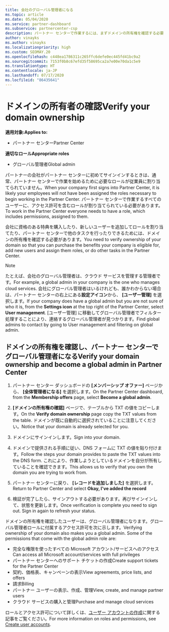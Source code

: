 ```yaml
---
title: 会社のグローバル管理者になる
ms.topic: article
ms.date: 05/04/2020
ms.service: partner-dashboard
ms.subservice: partnercenter-csp
description: パートナー センターで作業するには、まずドメインの所有権を確認する必要があります。 これを行う方法と、ユーザーを追加できるグローバル管理者になる方法について説明します。
author: vinayks
ms.author: vinayks
ms.localizationpriority: high
ms.custom: SEOMAY.20
ms.openlocfilehash: c448ea1786311c265ffc6defe0ec445fd41bc9a2
ms.sourcegitcommit: 7153f0b8c67efd35f58695ca2a7e00e70da1c5e9
ms.translationtype: HT
ms.contentlocale: ja-JP
ms.lasthandoff: 07/17/2020
ms.locfileid: "86435641"
---
```

# <a name="verify-your-domain-ownership"></a><span data-ttu-id="ed78f-104">ドメインの所有者の確認</span><span class="sxs-lookup"><span data-stu-id="ed78f-104">Verify your domain ownership</span></span>

<span data-ttu-id="ed78f-105">**適用対象:**</span><span class="sxs-lookup"><span data-stu-id="ed78f-105">**Applies to:**</span></span>

- <span data-ttu-id="ed78f-106">パートナー センター</span><span class="sxs-lookup"><span data-stu-id="ed78f-106">Partner Center</span></span>

<span data-ttu-id="ed78f-107">**適切なロール**</span><span class="sxs-lookup"><span data-stu-id="ed78f-107">**Appropriate roles**</span></span>

- <span data-ttu-id="ed78f-108">グローバル管理者</span><span class="sxs-lookup"><span data-stu-id="ed78f-108">Global admin</span></span>

<span data-ttu-id="ed78f-109">パートナーの会社がパートナー センターに初めてサインインするときは、通常、パートナー センターで作業を始めるために必要なロールが従業員に割り当てられていません。</span><span class="sxs-lookup"><span data-stu-id="ed78f-109">When your company first signs into Partner Center, it is likely your employees will not have been assigned the roles necessary to begin working in the Partner Center.</span></span> <span data-ttu-id="ed78f-110">パートナー センターで作業するすべてのユーザーに、アクセス許可を含むロールが割り当てられている必要があります。</span><span class="sxs-lookup"><span data-stu-id="ed78f-110">To work in the Partner Center everyone needs to have a role, which includes permissions, assigned to them.</span></span>  

<span data-ttu-id="ed78f-111">会社に資格のある特典を購入したり、新しいユーザーを追加してロールを割り当てたり、パートナー センターで他のタスクを行ったりできるためには、ドメインの所有権を確認する必要があります。</span><span class="sxs-lookup"><span data-stu-id="ed78f-111">You need to verify ownership of your domain so that you can purchase the benefits your company is eligible for, add new users and assign them roles, or do other tasks in the Partner Center.</span></span>

>[!Note]
><span data-ttu-id="ed78f-112">たとえば、会社のグローバル管理者は、クラウド サービスを管理する管理者です。</span><span class="sxs-lookup"><span data-stu-id="ed78f-112">For example, a global admin in your company is the one who manages cloud services.</span></span> <span data-ttu-id="ed78f-113">会社にグローバル管理者はいるけれども、誰かわからない場合は、パートナー センターの右上にある**設定アイコン**から、 **[ユーザー管理]** を選択します。</span><span class="sxs-lookup"><span data-stu-id="ed78f-113">If your company does have a global admin but you are not sure of who it is, from the **Settings icon** at the top right of the Partner Center, select **User management**.</span></span> <span data-ttu-id="ed78f-114">[ユーザー管理] に移動してグローバル管理者でフィルター処理することにより、連絡するグローバル管理者が見つかります。</span><span class="sxs-lookup"><span data-stu-id="ed78f-114">Find global admins to contact by going to User management and filtering on global admin.</span></span>

## <a name="verify-your-domain-ownership-and-become-a-global-admin-in-partner-center"></a><span data-ttu-id="ed78f-115">ドメインの所有権を確認し、パートナー センターでグローバル管理者になる</span><span class="sxs-lookup"><span data-stu-id="ed78f-115">Verify your domain ownership and become a global admin in Partner Center</span></span>

1. <span data-ttu-id="ed78f-116">パートナー センター ダッシュボードの **[メンバーシップ オファー]** ページから、 **[全体管理者になる]** を選択します。</span><span class="sxs-lookup"><span data-stu-id="ed78f-116">On the Partner Center dashboard, from the **Membership offers** page, select **Become a global admin**.</span></span> 

2. <span data-ttu-id="ed78f-117">**[ドメインの所有権の確認]** ページで、テーブルから TXT の値をコピーします。</span><span class="sxs-lookup"><span data-stu-id="ed78f-117">On the **Verify domain ownership** page copy the TXT values from the table.</span></span> <span data-ttu-id="ed78f-118">ドメインが既に自動的に選択されていることに注意してください。</span><span class="sxs-lookup"><span data-stu-id="ed78f-118">Notice that your domain is already selected for you.</span></span>

3. <span data-ttu-id="ed78f-119">ドメインにサインインします。</span><span class="sxs-lookup"><span data-stu-id="ed78f-119">Sign into your domain.</span></span> 

4. <span data-ttu-id="ed78f-120">ドメインで提供される手順に従い、DNS フォームに TXT の値を貼り付けます。</span><span class="sxs-lookup"><span data-stu-id="ed78f-120">Follow the steps your domain provides to paste the TXT values into the DNS form.</span></span>  <span data-ttu-id="ed78f-121">これにより、作業しようとしているドメインを自分が所有していることを確認できます。</span><span class="sxs-lookup"><span data-stu-id="ed78f-121">This allows us to verify that you own the domain you are trying to work from.</span></span>

5. <span data-ttu-id="ed78f-122">パートナー センターに戻り、 **[レコードを追加しました]** を選択します。</span><span class="sxs-lookup"><span data-stu-id="ed78f-122">Return to Partner Center and select **Okay, I've added the record**</span></span>

6. <span data-ttu-id="ed78f-123">検証が完了したら、サインアウトする必要があります。再びサインインして、状態を更新します。</span><span class="sxs-lookup"><span data-stu-id="ed78f-123">Once verification is complete you need to sign out. Sign in again to refresh your status.</span></span> 

<span data-ttu-id="ed78f-124">ドメインの所有権を確認したユーザーは、グローバル管理者になります。グローバル管理者ロールに付属するアクセス許可を次に示します。</span><span class="sxs-lookup"><span data-stu-id="ed78f-124">Verifying ownership of your domain also makes you a global admin. Some of the permissions that come with the global admin role are:</span></span>

- <span data-ttu-id="ed78f-125">完全な権限を使ったすべての Microsoft アカウント/サービスへのアクセス</span><span class="sxs-lookup"><span data-stu-id="ed78f-125">Can access all Microsoft account/services with full privileges</span></span> 
- <span data-ttu-id="ed78f-126">パートナー センターへのサポート チケットの作成</span><span class="sxs-lookup"><span data-stu-id="ed78f-126">Create support tickets for the Partner Center</span></span>
- <span data-ttu-id="ed78f-127">契約、価格表、キャンペーンの表示</span><span class="sxs-lookup"><span data-stu-id="ed78f-127">View agreements, price lists, and offers</span></span>
- <span data-ttu-id="ed78f-128">請求</span><span class="sxs-lookup"><span data-stu-id="ed78f-128">Billing</span></span>
- <span data-ttu-id="ed78f-129">パートナー ユーザーの表示、作成、管理</span><span class="sxs-lookup"><span data-stu-id="ed78f-129">View, create, and manage partner users</span></span>
- <span data-ttu-id="ed78f-130">クラウド サービスの購入と管理</span><span class="sxs-lookup"><span data-stu-id="ed78f-130">Purchase and manage cloud services</span></span>

<span data-ttu-id="ed78f-131">ロールとアクセス許可について詳しくは、[ユーザー アカウントの作成](create-user-accounts-and-set-permissions.md)に関する記事をご覧ください。</span><span class="sxs-lookup"><span data-stu-id="ed78f-131">For more information on roles and permissions, see [Create user accounts](create-user-accounts-and-set-permissions.md).</span></span> 